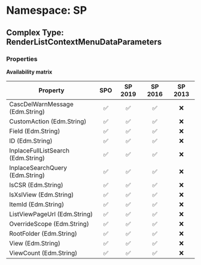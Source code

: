 # Namespace: SP

## Complex Type: RenderListContextMenuDataParameters

### Properties

**Availability matrix**

Property | SPO | SP 2019 | SP 2016 | SP 2013
----------|:---:|:-------:|:-------:|:-------:
CascDelWarnMessage (Edm.String) | ✅ | ✅ | ✅ | ❌
CustomAction (Edm.String) | ✅ | ✅ | ✅ | ❌
Field (Edm.String) | ✅ | ✅ | ✅ | ❌
ID (Edm.String) | ✅ | ✅ | ✅ | ❌
InplaceFullListSearch (Edm.String) | ✅ | ✅ | ✅ | ❌
InplaceSearchQuery (Edm.String) | ✅ | ✅ | ✅ | ❌
IsCSR (Edm.String) | ✅ | ✅ | ✅ | ❌
IsXslView (Edm.String) | ✅ | ✅ | ✅ | ❌
ItemId (Edm.String) | ✅ | ✅ | ✅ | ❌
ListViewPageUrl (Edm.String) | ✅ | ✅ | ✅ | ❌
OverrideScope (Edm.String) | ✅ | ✅ | ✅ | ❌
RootFolder (Edm.String) | ✅ | ✅ | ✅ | ❌
View (Edm.String) | ✅ | ✅ | ✅ | ❌
ViewCount (Edm.String) | ✅ | ✅ | ✅ | ❌